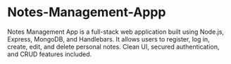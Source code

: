 # Notes-Management-Appp
Notes Management App is a full-stack web application built using Node.js, Express, MongoDB, and Handlebars. It allows users to register, log in, create, edit, and delete personal notes. Clean UI, secured authentication, and CRUD features included.
